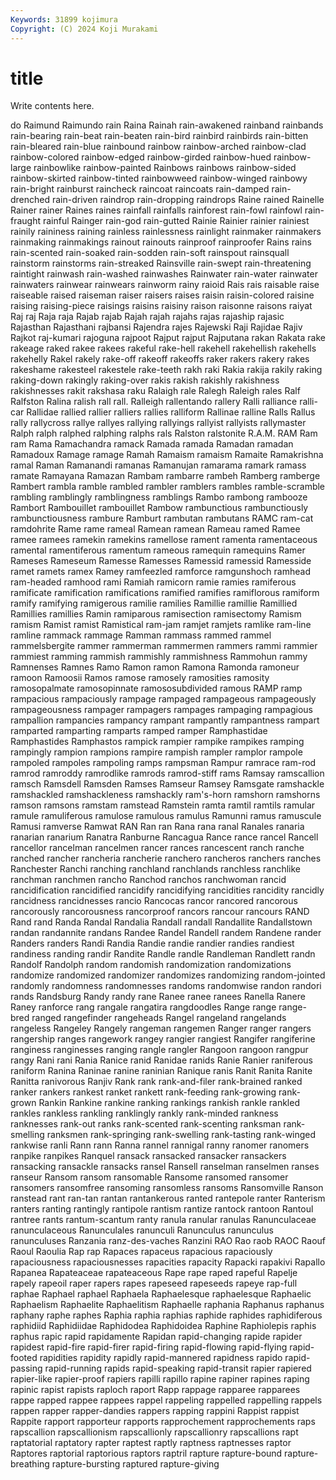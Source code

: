 ```yaml
---
Keywords: 31899 kojimura
Copyright: (C) 2024 Koji Murakami
---
```


# title

Write contents here.



do Raimund
Raimundo rain Raina Rainah rain-awakened rainband rainbands rain-bearing rain-beat rain-beaten
rain-bird rainbird rainbirds rain-bitten rain-bleared rain-blue rainbound rainbow rainbow-arched rainbow-clad
rainbow-colored rainbow-edged rainbow-girded rainbow-hued rainbow-large rainbowlike rainbow-painted Rainbows rainbows rainbow-sided
rainbow-skirted rainbow-tinted rainbowweed rainbow-winged rainbowy rain-bright rainburst raincheck raincoat raincoats
rain-damped rain-drenched rain-driven raindrop rain-dropping raindrops Raine rained Rainelle Rainer
rainer Raines raines rainfall rainfalls rainforest rain-fowl rainfowl rain-fraught rainful
Rainger rain-god rain-gutted Rainie Rainier rainier rainiest rainily raininess raining
rainless rainlessness rainlight rainmaker rainmakers rainmaking rainmakings rainout rainouts rainproof
rainproofer Rains rains rain-scented rain-soaked rain-sodden rain-soft rainspout rainsquall rainstorm
rainstorms rain-streaked Rainsville rain-swept rain-threatening raintight rainwash rain-washed rainwashes Rainwater
rain-water rainwater rainwaters rainwear rainwears rainworm rainy raioid Rais rais
raisable raise raiseable raised raiseman raiser raisers raises raisin raisin-colored
raisine raising raising-piece raisings raisins raisiny raison raisonne raisons raiyat
Raj raj Raja raja Rajab rajab Rajah rajah rajahs rajas
rajaship rajasic Rajasthan Rajasthani rajbansi Rajendra rajes Rajewski Raji Rajidae
Rajiv Rajkot raj-kumari rajoguna rajpoot Rajput rajput Rajputana rakan Rakata
rake rakeage raked rakee rakees rakeful rake-hell rakehell rakehellish rakehells
rakehelly Rakel rakely rake-off rakeoff rakeoffs raker rakers rakery rakes
rakeshame rakesteel rakestele rake-teeth rakh raki Rakia rakija rakily raking
raking-down rakingly raking-over rakis rakish rakishly rakishness rakishnesses rakit rakshasa
raku Ralaigh rale Ralegh Raleigh rales Ralf Ralfston Ralina ralish
rall rall. Ralleigh rallentando rallery Ralli ralliance ralli-car Rallidae rallied
rallier ralliers rallies ralliform Rallinae ralline Ralls Rallus rally rallycross
rallye rallyes rallying rallyings rallyist rallyists rallymaster Ralph ralph ralphed
ralphing ralphs rals Ralston ralstonite R.A.M. RAM Ram ram Rama
Ramachandra ramack Ramada ramada Ramadan ramadan Ramadoux Ramage ramage Ramah
Ramaism ramaism Ramaite Ramakrishna ramal Raman Ramanandi ramanas Ramanujan ramarama
ramark ramass ramate Ramayana Ramazan Rambam rambarre rambeh Ramberg ramberge
Rambert rambla ramble rambled rambler ramblers rambles ramble-scramble rambling ramblingly
ramblingness ramblings Rambo rambong rambooze Rambort Rambouillet rambouillet Rambow rambunctious
rambunctiously rambunctiousness rambure Ramburt rambutan rambutans RAMC ram-cat ramdohrite Rame
rame rameal Ramean ramean Rameau ramed Ramee ramee ramees ramekin
ramekins ramellose rament ramenta ramentaceous ramental ramentiferous ramentum rameous ramequin
ramequins Ramer Rameses Rameseum Ramesse Ramesses Ramessid ramessid Ramesside ramet
ramets ramex Ramey ramfeezled ramforce ramgunshoch ramhead ram-headed ramhood rami
Ramiah ramicorn ramie ramies ramiferous ramificate ramification ramifications ramified ramifies
ramiflorous ramiform ramify ramifying ramigerous ramilie ramilies Ramillie ramillie Ramillied
Ramillies ramillies Ramin ramiparous ramisection ramisectomy Ramism ramism Ramist ramist
Ramistical ram-jam ramjet ramjets ramlike ram-line ramline rammack rammage Ramman
rammass rammed rammel rammelsbergite rammer rammerman rammermen rammers rammi rammier
rammiest ramming rammish rammishly rammishness Rammohun rammy Ramnenses Ramnes Ramo
Ramon ramon Ramona Ramonda ramoneur ramoon Ramoosii Ramos ramose ramosely
ramosities ramosity ramosopalmate ramosopinnate ramososubdivided ramous RAMP ramp rampacious rampaciously
rampage rampaged rampageous rampageously rampageousness rampager rampagers rampages rampaging rampagious
rampallion rampancies rampancy rampant rampantly rampantness rampart ramparted ramparting ramparts
ramped ramper Ramphastidae Ramphastides Ramphastos rampick rampier rampike rampikes ramping
rampingly rampion rampions rampire rampish rampler ramplor rampole rampoled rampoles
rampoling ramps rampsman Rampur ramrace ram-rod ramrod ramroddy ramrodlike ramrods
ramrod-stiff rams Ramsay ramscallion ramsch Ramsdell Ramsden Ramses Ramseur Ramsey
Ramsgate ramshackle ramshackled ramshackleness ramshackly ram's-horn ramshorn ramshorns ramson ramsons
ramstam ramstead Ramstein ramta ramtil ramtils ramular ramule ramuliferous ramulose
ramulous ramulus Ramunni ramus ramuscule Ramusi ramverse Ramwat RAN Ran
ran Rana rana ranal Ranales ranaria ranarian ranarium Ranatra Ranburne
Rancagua Rance rance rancel Rancell rancellor rancelman rancelmen rancer rances
rancescent ranch ranche ranched rancher rancheria rancherie ranchero rancheros ranchers
ranches Ranchester Ranchi ranching ranchland ranchlands ranchless ranchlike ranchman ranchmen
rancho Ranchod ranchos ranchwoman rancid rancidification rancidified rancidify rancidifying rancidities
rancidity rancidly rancidness rancidnesses rancio Rancocas rancor rancored rancorous rancorously
rancorousness rancorproof rancors rancour rancours RAND Rand rand Randa Randal
Randalia Randall randall Randallite Randallstown randan randannite randans Randee Randel
Randell randem Randene rander Randers randers Randi Randia Randie randie
randier randies randiest randiness randing randir Randite Randle randle Randleman
Randlett randn Randolf Randolph random randomish randomization randomizations randomize randomized
randomizer randomizes randomizing random-jointed randomly randomness randomnesses randoms randomwise randon
randori rands Randsburg Randy randy rane Ranee ranee ranees Ranella
Ranere Raney ranforce rang rangale rangatira rangdoodles Range range range-bred
ranged rangefinder rangeheads Rangel rangeland rangelands rangeless Rangeley Rangely rangeman
rangemen Ranger ranger rangers rangership ranges rangework rangey rangier rangiest
Rangifer rangiferine ranginess ranginesses ranging rangle rangler Rangoon rangoon rangpur
rangy Rani rani Rania Ranice ranid Ranidae ranids Ranie Ranier
raniferous raniform Ranina Raninae ranine raninian Ranique ranis Ranit Ranita
Ranite Ranitta ranivorous Ranjiv Rank rank rank-and-filer rank-brained ranked ranker
rankers rankest ranket rankett rank-feeding rank-growing rank-grown Rankin Rankine rankine
ranking rankings rankish rankle rankled rankles rankless rankling ranklingly rankly
rank-minded rankness ranknesses rank-out ranks rank-scented rank-scenting ranksman rank-smelling ranksmen
rank-springing rank-swelling rank-tasting rank-winged rankwise ranli Rann rann Ranna rannel
rannigal ranny ranomer ranomers ranpike ranpikes Ranquel ransack ransacked ransacker
ransackers ransacking ransackle ransacks ransel Ransell ranselman ranselmen ranses ranseur
Ransom ransom ransomable Ransome ransomed ransomer ransomers ransomfree ransoming ransomless
ransoms Ransomville Ranson ranstead rant ran-tan rantan rantankerous ranted rantepole
ranter Ranterism ranters ranting rantingly rantipole rantism rantize rantock rantoon
Rantoul rantree rants rantum-scantum ranty ranula ranular ranulas Ranunculaceae ranunculaceous
Ranunculales ranunculi Ranunculus ranunculus ranunculuses Ranzania ranz-des-vaches Ranzini RAO Rao
raob RAOC Raouf Raoul Raoulia Rap rap Rapaces rapaceus rapacious
rapaciously rapaciousness rapaciousnesses rapacities rapacity Rapacki rapakivi Rapallo Rapanea Rapateaceae
rapateaceous Rape rape raped rapeful Rapelje rapely rapeoil raper rapers
rapes rapeseed rapeseeds rapeye rap-full raphae Raphael raphael Raphaela Raphaelesque
raphaelesque Raphaelic Raphaelism Raphaelite Raphaelitism Raphaelle raphania Raphanus raphanus raphany
raphe raphes Raphia raphia raphias raphide raphides raphidiferous raphidiid Raphidiidae
Raphidodea Raphidoidea Raphine Raphiolepis raphis raphus rapic rapid rapidamente Rapidan
rapid-changing rapide rapider rapidest rapid-fire rapid-firer rapid-firing rapid-flowing rapid-flying rapid-footed
rapidities rapidity rapidly rapid-mannered rapidness rapido rapid-passing rapid-running rapids rapid-speaking
rapid-transit rapier rapiered rapier-like rapier-proof rapiers rapilli rapillo rapine rapiner
rapines raping rapinic rapist rapists raploch raport Rapp rappage rapparee
rapparees rappe rapped rappee rappees rappel rappeling rappelled rappelling rappels
rappen rapper rapper-dandies rappers rapping rappini Rappist rappist Rappite rapport
rapporteur rapports rapprochement rapprochements raps rapscallion rapscallionism rapscallionly rapscallionry rapscallions
rapt raptatorial raptatory rapter raptest raptly raptness raptnesses raptor Raptores
raptorial raptorious raptors raptril rapture rapture-bound rapture-breathing rapture-bursting raptured rapture-giving
